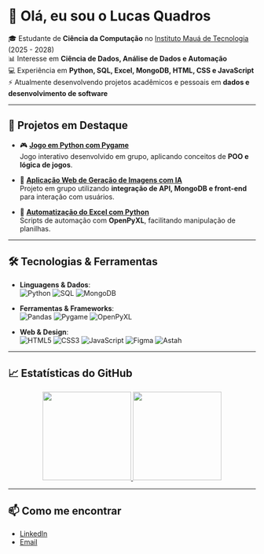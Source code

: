 # 👋 Olá, eu sou o Lucas Quadros

🎓 Estudante de **Ciência da Computação** no [Instituto Mauá de Tecnologia](https://maua.br) (2025 - 2028)  
📊 Interesse em **Ciência de Dados, Análise de Dados e Automação**  
💻 Experiência em **Python, SQL, Excel, MongoDB, HTML, CSS e JavaScript**  
⚡ Atualmente desenvolvendo projetos acadêmicos e pessoais em **dados e desenvolvimento de software**  

---

## 🚀 Projetos em Destaque

- 🎮 **[Jogo em Python com Pygame](link-do-repositorio)**  
  Jogo interativo desenvolvido em grupo, aplicando conceitos de **POO e lógica de jogos**.  

- 🤖 **[Aplicação Web de Geração de Imagens com IA](link-do-repositorio)**  
  Projeto em grupo utilizando **integração de API, MongoDB e front-end** para interação com usuários.  

- 📑 **[Automatização do Excel com Python](link-do-repositorio)**  
  Scripts de automação com **OpenPyXL**, facilitando manipulação de planilhas.  

---

## 🛠️ Tecnologias & Ferramentas

<div align="left">
  
- **Linguagens & Dados**:  
  ![Python](https://img.shields.io/badge/Python-3776AB?style=for-the-badge&logo=python&logoColor=white) 
  ![SQL](https://img.shields.io/badge/SQL-025E8C?style=for-the-badge&logo=database&logoColor=white) 
  ![MongoDB](https://img.shields.io/badge/MongoDB-4EA94B?style=for-the-badge&logo=mongodb&logoColor=white)  

- **Ferramentas & Frameworks**:  
  ![Pandas](https://img.shields.io/badge/Pandas-150458?style=for-the-badge&logo=pandas&logoColor=white)
  ![Pygame](https://img.shields.io/badge/Pygame-006600?style=for-the-badge&logo=python&logoColor=white)
  ![OpenPyXL](https://img.shields.io/badge/OpenPyXL-FFD43B?style=for-the-badge&logo=python&logoColor=black)  

- **Web & Design**:  
  ![HTML5](https://img.shields.io/badge/HTML5-E34F26?style=for-the-badge&logo=html5&logoColor=white) 
  ![CSS3](https://img.shields.io/badge/CSS-1572B6?style=for-the-badge&logo=css3&logoColor=white) 
  ![JavaScript](https://img.shields.io/badge/JavaScript-F7DF1E?style=for-the-badge&logo=javascript&logoColor=black) 
  ![Figma](https://img.shields.io/badge/Figma-F24E1E?style=for-the-badge&logo=figma&logoColor=white)
  ![Astah](https://img.shields.io/badge/Astah-4B275F?style=for-the-badge&logoColor=white)

</div>

---

## 📈 Estatísticas do GitHub

<div align="center">
  <a href="https://github.com/Lucas-QdD">
    <img height="180em" src="https://github-readme-stats.vercel.app/api?username=Lucas-QdD&show_icons=true&theme=tokyonight&include_all_commits=true&count_private=true"/>
    <img height="180em" src="https://github-readme-stats.vercel.app/api/top-langs/?username=Lucas-QdD&layout=compact&langs_count=7&theme=tokyonight"/>
  </a>
</div>

---

## 📫 Como me encontrar
- [LinkedIn](https://www.linkedin.com/in/lucas-qdd/)  
- [Email](mailto:lucasquadrosdd@gmail.com)  
